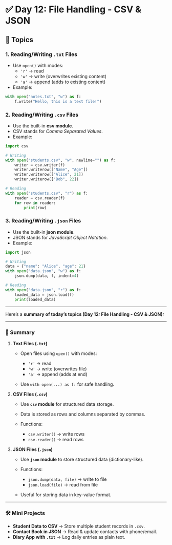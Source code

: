 # ✅ Day 12: File Handling - CSV & JSON

## 📘 Topics

### 1. Reading/Writing `.txt` Files

-   Use `open()` with modes:
    -   `'r'` → read
    -   `'w'` → write (overwrites existing content)
    -   `'a'` → append (adds to existing content)
-   Example:

``` python
with open("notes.txt", "w") as f:
    f.write("Hello, this is a text file!")
```

### 2. Reading/Writing `.csv` Files

-   Use the built-in **csv module**.
-   CSV stands for *Comma Separated Values*.
-   Example:

``` python
import csv

# Writing
with open("students.csv", "w", newline="") as f:
    writer = csv.writer(f)
    writer.writerow(["Name", "Age"])
    writer.writerow(["Alice", 21])
    writer.writerow(["Bob", 22])

# Reading
with open("students.csv", "r") as f:
    reader = csv.reader(f)
    for row in reader:
        print(row)
```

### 3. Reading/Writing `.json` Files

-   Use the built-in **json module**.
-   JSON stands for *JavaScript Object Notation*.
-   Example:

``` python
import json

# Writing
data = {"name": "Alice", "age": 21}
with open("data.json", "w") as f:
    json.dump(data, f, indent=4)

# Reading
with open("data.json", "r") as f:
    loaded_data = json.load(f)
    print(loaded_data)
```

------------------------------------------------------------------------

Here’s a **summary of today’s topics (Day 12: File Handling - CSV & JSON):**

---

### 📘 Summary

1. **Text Files (`.txt`)**

   * Open files using `open()` with modes:

     * `'r'` → read
     * `'w'` → write (overwrites file)
     * `'a'` → append (adds at end)
   * Use `with open(...) as f:` for safe handling.

2. **CSV Files (`.csv`)**

   * Use **`csv` module** for structured data storage.
   * Data is stored as rows and columns separated by commas.
   * Functions:

     * `csv.writer()` → write rows
     * `csv.reader()` → read rows

3. **JSON Files (`.json`)**

   * Use **`json` module** to store structured data (dictionary-like).
   * Functions:

     * `json.dump(data, file)` → write to file
     * `json.load(file)` → read from file
   * Useful for storing data in key-value format.

---

### 🛠️ Mini Projects

* **Student Data to CSV** → Store multiple student records in `.csv`.
* **Contact Book in JSON** → Read & update contacts with phone/email.
* **Diary App with `.txt`** → Log daily entries as plain text.


